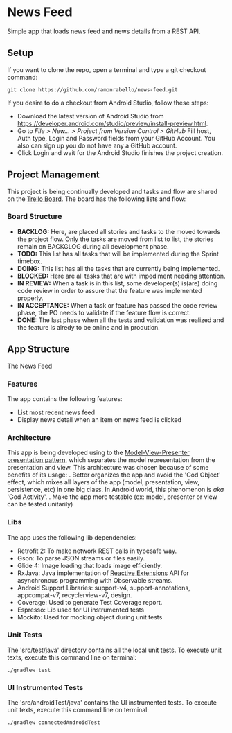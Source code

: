 # News Feed
Simple app that loads news feed and news details from a REST API.
## Setup ##
If you want to clone the repo, open a terminal and type a git checkout command:

    git clone https://github.com/ramonrabello/news-feed.git

If you desire to do a checkout from Android Studio, follow these steps:
* Download the latest version of Android Studio from https://developer.android.com/studio/preview/install-preview.html.
* Go to _File > New... > Project from Version Control > GitHub_
Fill host, Auth type, Login and Password fields from your GitHub Account. You also can sign up you do not have any a GitHub account.
* Click Login and wait for the Android Studio finishes the project creation.

## Project Management ##
This project is being continually developed and tasks and flow are shared on the
[Trello Board](https://trello.com/b/skTfp2Ma/desafio-uol). The board has the following lists and flow:
### Board Structure ###
* __BACKLOG:__ Here, are placed all stories and tasks to the moved towards the
project flow. Only the tasks are moved from list to list, the stories remain on BACKGLOG during all
development phase.
* __TODO:__ This list has all tasks that will be implemented during the Sprint timebox.
* __DOING:__ This list has all the tasks that are currently being implemented.
* __BLOCKED:__ Here are all tasks that are with impediment needing attention.
* __IN REVIEW:__ When a task is in this list, some developer(s) is(are) doing code review in order to assure that the feature was implemented properly.
* __IN ACCEPTANCE:__ When a task or feature has passed the code review phase, the PO needs to validate if the feature flow is correct.
* __DONE:__ The last phase when all the tests and validation was realized and the feature is alredy to be online and in prodution.
## App Structure ##
The News Feed
### Features ###
The app contains the following features:
* List most recent news feed
* Display news detail when an item on news feed is clicked
### Architecture ##
This app is being developed using to the [Model-View-Presenter presentation pattern](http://www.tinmegali.com/pt/model-view-presenter-mvp-no-android-introducao/), which separates the model representation from the presentation and view. This architecture was chosen because of some benefits of its usage:
. Better organizes the app and avoid the 'God Object' effect, which mixes all layers of the app (model, presentation, view, persistence, etc) in one big class. In Android world, this phenomenon is _aka_ 'God Activity'.
. Make the app more testable (ex: model, presenter or view can be tested unitarily)
### Libs ###
The app uses the following lib dependencies:
* Retrofit 2: To make network REST calls in typesafe way.
* Gson: To parse JSON streams or files easily.
* Glide 4: Image loading that loads image efficiently.
* RxJava: Java implementation of [Reactive Extensions](https://github.com/Reactive-Extensions) API for asynchronous programming with Observable streams.
* Android Support Libraries: support-v4, support-annotations, appcompat-v7, recyclerview-v7, design.
* Coverage: Used to generate Test Coverage report.
* Espresso: Lib used for UI instrumented tests
* Mockito: Used for mocking object during unit tests

### Unit Tests ###
The 'src/test/java' directory contains all the local unit tests. To execute unit texts, execute this command line on terminal:

    ./gradlew test

### UI Instrumented Tests ###
The 'src/androidTest/java' contains the UI instrumented tests. To execute unit texts, execute this command line on terminal:

    ./gradlew connectedAndroidTest
